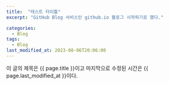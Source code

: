 ```yaml
---
title:  "테스트 타이틀"
excerpt: "GitHub Blog 서비스인 github.io 블로그 시작하기로 했다."

categories:
  - Blog
tags:
  - Blog
last_modified_at: 2023-08-06T20:06:00
---
```


이 글의 제목은 {{ page.title }}이고
마지막으로 수정된 시간은 {{ page.last_modified_at }}이다.
